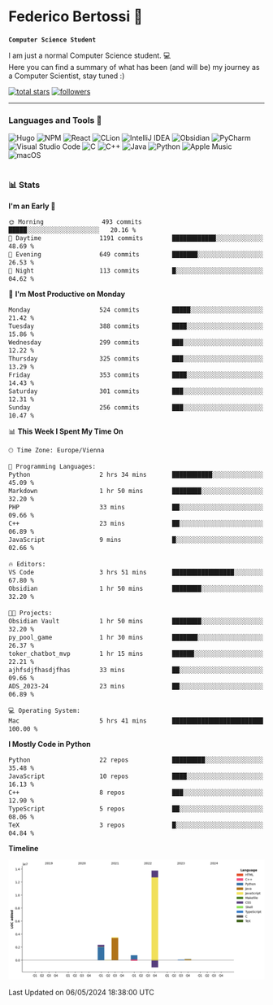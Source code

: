 # Federico Bertossi 🚀

**`Computer Science Student`**

[//]: # (Thanks to @ForrestKnight for the inspiration.)

<!-- TODO: Insert a banner image -->

I am just a normal Computer Science student. 💻 </br>
Here you can find a summary of what has been (and will be) my journey as a Computer Scientist, stay tuned :)

   <p>
      <a href="https://github.com/mrBymax?tab=repositories&sort=stargazers">
         <img alt="total stars" title="Total stars on GitHub" src="https://custom-icon-badges.demolab.com/github/stars/mrBymax?color=55960c&style=for-the-badge&labelColor=488207&logo=star"/></a>
<a href="https://github.com/mrBymax?tab=followers">
         <img alt="followers" title="Follow me on Github" src="https://custom-icon-badges.demolab.com/github/followers/mrBymax?color=236ad3&labelColor=1155ba&style=for-the-badge&logo=person-add&label=Follow&logoColor=white"/></a>
   </p>

---

<!-- TODO: Insert a GIF -->
### Languages and Tools 🧰

<!-- TODO: Change it with shields -->
![Hugo](https://img.shields.io/badge/Hugo-black.svg?style=for-the-badge&logo=Hugo)
![NPM](https://img.shields.io/badge/NPM-%23CB3837.svg?style=for-the-badge&logo=npm&logoColor=white)
![React](https://img.shields.io/badge/react-%2320232a.svg?style=for-the-badge&logo=react&logoColor=%2361DAFB)
![CLion](https://img.shields.io/badge/CLion-black?style=for-the-badge&logo=clion&logoColor=white)
![IntelliJ IDEA](https://img.shields.io/badge/IntelliJIDEA-000000.svg?style=for-the-badge&logo=intellij-idea&logoColor=white)
![Obsidian](https://img.shields.io/badge/Obsidian-%23483699.svg?style=for-the-badge&logo=obsidian&logoColor=white)
![PyCharm](https://img.shields.io/badge/pycharm-143?style=for-the-badge&logo=pycharm&logoColor=black&color=black&labelColor=green)
![Visual Studio Code](https://img.shields.io/badge/Visual%20Studio%20Code-0078d7.svg?style=for-the-badge&logo=visual-studio-code&logoColor=white)
![C](https://img.shields.io/badge/c-%2300599C.svg?style=for-the-badge&logo=c&logoColor=white)
![C++](https://img.shields.io/badge/c++-%2300599C.svg?style=for-the-badge&logo=c%2B%2B&logoColor=white)
![Java](https://img.shields.io/badge/java-%23ED8B00.svg?style=for-the-badge&logo=openjdk&logoColor=white)
![Python](https://img.shields.io/badge/python-3670A0?style=for-the-badge&logo=python&logoColor=ffdd54)
![Apple Music](https://img.shields.io/badge/Apple_Music-9933CC?style=for-the-badge&logo=apple-music&logoColor=white)
![macOS](https://img.shields.io/badge/mac%20os-000000?style=for-the-badge&logo=macos&logoColor=F0F0F0)


#

### 📊 Stats

<!-- ![My GitHub stats](https://github-readme-stats.vercel.app/api?username=mrBymax&show_icons=true&theme=dracula) -->


<!--START_SECTION:waka-->
**I'm an Early 🐤** 

```text
🌞 Morning                493 commits         █████░░░░░░░░░░░░░░░░░░░░   20.16 % 
🌆 Daytime                1191 commits        ████████████░░░░░░░░░░░░░   48.69 % 
🌃 Evening                649 commits         ███████░░░░░░░░░░░░░░░░░░   26.53 % 
🌙 Night                  113 commits         █░░░░░░░░░░░░░░░░░░░░░░░░   04.62 % 
```
📅 **I'm Most Productive on Monday** 

```text
Monday                   524 commits         █████░░░░░░░░░░░░░░░░░░░░   21.42 % 
Tuesday                  388 commits         ████░░░░░░░░░░░░░░░░░░░░░   15.86 % 
Wednesday                299 commits         ███░░░░░░░░░░░░░░░░░░░░░░   12.22 % 
Thursday                 325 commits         ███░░░░░░░░░░░░░░░░░░░░░░   13.29 % 
Friday                   353 commits         ████░░░░░░░░░░░░░░░░░░░░░   14.43 % 
Saturday                 301 commits         ███░░░░░░░░░░░░░░░░░░░░░░   12.31 % 
Sunday                   256 commits         ███░░░░░░░░░░░░░░░░░░░░░░   10.47 % 
```


📊 **This Week I Spent My Time On** 

```text
🕑︎ Time Zone: Europe/Vienna

💬 Programming Languages: 
Python                   2 hrs 34 mins       ███████████░░░░░░░░░░░░░░   45.09 % 
Markdown                 1 hr 50 mins        ████████░░░░░░░░░░░░░░░░░   32.20 % 
PHP                      33 mins             ██░░░░░░░░░░░░░░░░░░░░░░░   09.66 % 
C++                      23 mins             ██░░░░░░░░░░░░░░░░░░░░░░░   06.89 % 
JavaScript               9 mins              █░░░░░░░░░░░░░░░░░░░░░░░░   02.66 % 

🔥 Editors: 
VS Code                  3 hrs 51 mins       █████████████████░░░░░░░░   67.80 % 
Obsidian                 1 hr 50 mins        ████████░░░░░░░░░░░░░░░░░   32.20 % 

🐱‍💻 Projects: 
Obsidian Vault           1 hr 50 mins        ████████░░░░░░░░░░░░░░░░░   32.20 % 
py_pool_game             1 hr 30 mins        ███████░░░░░░░░░░░░░░░░░░   26.37 % 
toker_chatbot_mvp        1 hr 15 mins        ██████░░░░░░░░░░░░░░░░░░░   22.21 % 
ajhfsdjfhasdjfhas        33 mins             ██░░░░░░░░░░░░░░░░░░░░░░░   09.66 % 
ADS_2023-24              23 mins             ██░░░░░░░░░░░░░░░░░░░░░░░   06.89 % 

💻 Operating System: 
Mac                      5 hrs 41 mins       █████████████████████████   100.00 % 
```

**I Mostly Code in Python** 

```text
Python                   22 repos            █████████░░░░░░░░░░░░░░░░   35.48 % 
JavaScript               10 repos            ████░░░░░░░░░░░░░░░░░░░░░   16.13 % 
C++                      8 repos             ███░░░░░░░░░░░░░░░░░░░░░░   12.90 % 
TypeScript               5 repos             ██░░░░░░░░░░░░░░░░░░░░░░░   08.06 % 
TeX                      3 repos             █░░░░░░░░░░░░░░░░░░░░░░░░   04.84 % 
```



**Timeline**

![Lines of Code chart](https://raw.githubusercontent.com/mrBymax/mrBymax/main/assets/bar_graph.png)


 Last Updated on 06/05/2024 18:38:00 UTC
<!--END_SECTION:waka-->


[linkedin]: https://linkedin.com/federico-bertossi
[website]:  https://www.federicobertossi.com

</details>
